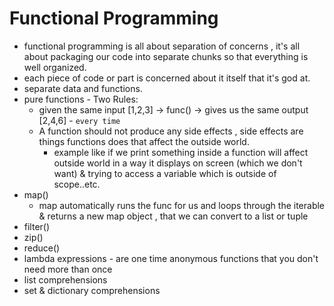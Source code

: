 # Functional Programming

- functional programming is all about separation of concerns , it's all about packaging our code into separate chunks so that everything is well organized.
- each piece of code or part is concerned about it itself that it's god at.
- separate data and functions.
- pure functions - Two Rules:
  - given the same input [1,2,3] -> func() -> gives us the same output [2,4,6] - `every time`
  - A function should not produce any side effects , side effects are things functions does that affect the outside world.
    - example like if we print something inside a function will affect outside world in a way it displays on screen (which we don't want) & trying to access a variable which is outside of scope..etc.
- map()
  - map automatically runs the func for us and loops through the iterable & returns a new map object , that we can convert to a list or tuple
- filter()
- zip()
- reduce()
- lambda expressions - are one time anonymous functions that you don't need more than once
- list comprehensions
- set & dictionary comprehensions
